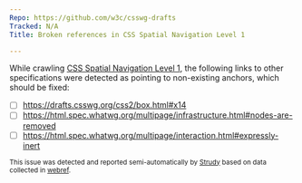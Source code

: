 ```yaml
---
Repo: https://github.com/w3c/csswg-drafts
Tracked: N/A
Title: Broken references in CSS Spatial Navigation Level 1

---
```


While crawling [CSS Spatial Navigation Level 1](https://drafts.csswg.org/css-nav-1/), the following links to other specifications were detected as pointing to non-existing anchors, which should be fixed:
* [ ] https://drafts.csswg.org/css2/box.html#x14
* [ ] https://html.spec.whatwg.org/multipage/infrastructure.html#nodes-are-removed
* [ ] https://html.spec.whatwg.org/multipage/interaction.html#expressly-inert

<sub>This issue was detected and reported semi-automatically by [Strudy](https://github.com/w3c/strudy/) based on data collected in [webref](https://github.com/w3c/webref/).</sub>